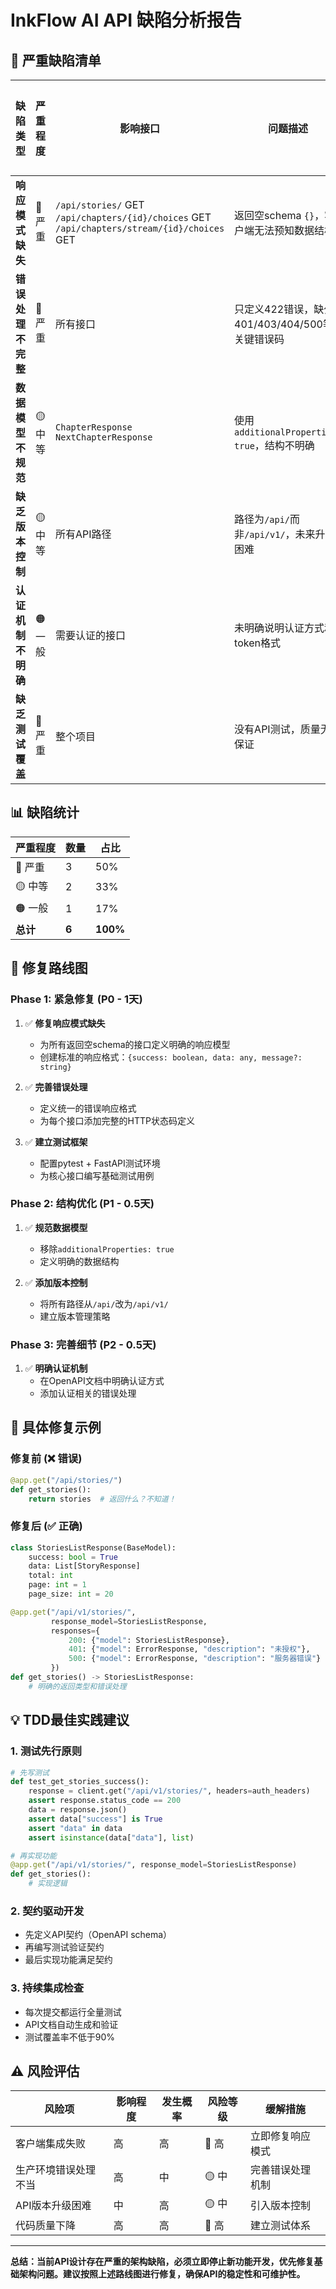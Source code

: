# InkFlow AI API 缺陷分析报告

## 🚨 严重缺陷清单

| 缺陷类型 | 严重程度 | 影响接口 | 问题描述 | 修复优先级 | 预估修复时间 |
|---------|---------|----------|----------|-----------|-------------|
| **响应模式缺失** | 🔴 严重 | `/api/stories/` GET<br>`/api/chapters/{id}/choices` GET<br>`/api/chapters/stream/{id}/choices` GET | 返回空schema `{}`，客户端无法预知数据结构 | P0 | 4小时 |
| **错误处理不完整** | 🔴 严重 | 所有接口 | 只定义422错误，缺少401/403/404/500等关键错误码 | P0 | 6小时 |
| **数据模型不规范** | 🟡 中等 | `ChapterResponse`<br>`NextChapterResponse` | 使用`additionalProperties: true`，结构不明确 | P1 | 3小时 |
| **缺乏版本控制** | 🟡 中等 | 所有API路径 | 路径为`/api/`而非`/api/v1/`，未来升级困难 | P1 | 2小时 |
| **认证机制不明确** | 🟠 一般 | 需要认证的接口 | 未明确说明认证方式和token格式 | P2 | 2小时 |
| **缺乏测试覆盖** | 🔴 严重 | 整个项目 | 没有API测试，质量无法保证 | P0 | 16小时 |

## 📊 缺陷统计

| 严重程度 | 数量 | 占比 |
|---------|------|------|
| 🔴 严重 | 3 | 50% |
| 🟡 中等 | 2 | 33% |
| 🟠 一般 | 1 | 17% |
| **总计** | **6** | **100%** |

## 🎯 修复路线图

### Phase 1: 紧急修复 (P0 - 1天)
1. ✅ **修复响应模式缺失**
   - 为所有返回空schema的接口定义明确的响应模型
   - 创建标准的响应格式：`{success: boolean, data: any, message?: string}`

2. ✅ **完善错误处理**
   - 定义统一的错误响应格式
   - 为每个接口添加完整的HTTP状态码定义

3. ✅ **建立测试框架**
   - 配置pytest + FastAPI测试环境
   - 为核心接口编写基础测试用例

### Phase 2: 结构优化 (P1 - 0.5天)
1. ✅ **规范数据模型**
   - 移除`additionalProperties: true`
   - 定义明确的数据结构

2. ✅ **添加版本控制**
   - 将所有路径从`/api/`改为`/api/v1/`
   - 建立版本管理策略

### Phase 3: 完善细节 (P2 - 0.5天)
1. ✅ **明确认证机制**
   - 在OpenAPI文档中明确认证方式
   - 添加认证相关的错误处理

## 🔧 具体修复示例

### 修复前 (❌ 错误)
```python
@app.get("/api/stories/")
def get_stories():
    return stories  # 返回什么？不知道！
```

### 修复后 (✅ 正确)
```python
class StoriesListResponse(BaseModel):
    success: bool = True
    data: List[StoryResponse]
    total: int
    page: int = 1
    page_size: int = 20

@app.get("/api/v1/stories/", 
         response_model=StoriesListResponse,
         responses={
             200: {"model": StoriesListResponse},
             401: {"model": ErrorResponse, "description": "未授权"},
             500: {"model": ErrorResponse, "description": "服务器错误"}
         })
def get_stories() -> StoriesListResponse:
    # 明确的返回类型和错误处理
```

## 💡 TDD最佳实践建议

### 1. 测试先行原则
```python
# 先写测试
def test_get_stories_success():
    response = client.get("/api/v1/stories/", headers=auth_headers)
    assert response.status_code == 200
    data = response.json()
    assert data["success"] is True
    assert "data" in data
    assert isinstance(data["data"], list)

# 再实现功能
@app.get("/api/v1/stories/", response_model=StoriesListResponse)
def get_stories():
    # 实现逻辑
```

### 2. 契约驱动开发
- 先定义API契约（OpenAPI schema）
- 再编写测试验证契约
- 最后实现功能满足契约

### 3. 持续集成检查
- 每次提交都运行全量测试
- API文档自动生成和验证
- 测试覆盖率不低于90%

## ⚠️ 风险评估

| 风险项 | 影响程度 | 发生概率 | 风险等级 | 缓解措施 |
|--------|----------|----------|----------|----------|
| 客户端集成失败 | 高 | 高 | 🔴 高 | 立即修复响应模式 |
| 生产环境错误处理不当 | 高 | 中 | 🟡 中 | 完善错误处理机制 |
| API版本升级困难 | 中 | 高 | 🟡 中 | 引入版本控制 |
| 代码质量下降 | 高 | 高 | 🔴 高 | 建立测试体系 |

---

**总结：当前API设计存在严重的架构缺陷，必须立即停止新功能开发，优先修复基础架构问题。建议按照上述路线图进行修复，确保API的稳定性和可维护性。**